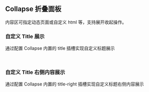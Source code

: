 <div class="demo-header">
<p class="overviewicon">
  <span class="wapi-container-panel"/>
</p>

## Collapse 折叠面板

<nova-uxlink widget-name="Panel"></nova-uxlink>

内容区可指定动态页面或自定义 html 等，支持展开收起操作。

</div>

### 自定义 Title 展示

通过配置 Collapse 内置的 title 插槽实现自定义标题展示

<nova-demo-view link="collapse/slot-title.vue"></nova-demo-view>

<br>

### 自定义 Title 右侧内容展示

通过配置 Collapse 内置的 title-right 插槽实现自定义标题右侧内容展示

<nova-demo-view link="collapse/slot-title-right.vue"></nova-demo-view>

<br>

